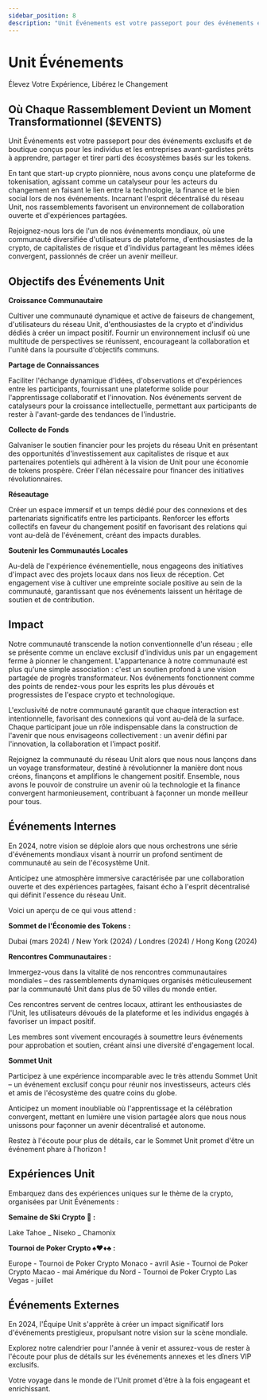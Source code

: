 ```yaml
---
sidebar_position: 8
description: "Unit Événements est votre passeport pour des événements exclusifs et de boutique conçus pour les individus et les entreprises avant-gardistes prêts à apprendre, partager et tirer parti des écosystèmes basés sur les tokens."
---
```


# Unit Événements

Élevez Votre Expérience, Libérez le Changement

## Où Chaque Rassemblement Devient un Moment Transformationnel ($EVENTS)

Unit Événements est votre passeport pour des événements exclusifs et de boutique conçus pour les individus et les entreprises avant-gardistes prêts à apprendre, partager et tirer parti des écosystèmes basés sur les tokens.

En tant que start-up crypto pionnière, nous avons conçu une plateforme de tokenisation, agissant comme un catalyseur pour les acteurs du changement en faisant le lien entre la technologie, la finance et le bien social lors de nos événements. Incarnant l'esprit décentralisé du réseau Unit, nos rassemblements favorisent un environnement de collaboration ouverte et d'expériences partagées.

Rejoignez-nous lors de l'un de nos événements mondiaux, où une communauté diversifiée d'utilisateurs de plateforme, d'enthousiastes de la crypto, de capitalistes de risque et d'individus partageant les mêmes idées convergent, passionnés de créer un avenir meilleur.

## Objectifs des Événements Unit

**Croissance Communautaire**

Cultiver une communauté dynamique et active de faiseurs de changement, d'utilisateurs du réseau Unit, d'enthousiastes de la crypto et d'individus dédiés à créer un impact positif. Fournir un environnement inclusif où une multitude de perspectives se réunissent, encourageant la collaboration et l'unité dans la poursuite d'objectifs communs.

**Partage de Connaissances**

Faciliter l'échange dynamique d'idées, d'observations et d'expériences entre les participants, fournissant une plateforme solide pour l'apprentissage collaboratif et l'innovation. Nos événements servent de catalyseurs pour la croissance intellectuelle, permettant aux participants de rester à l'avant-garde des tendances de l'industrie.

**Collecte de Fonds**

Galvaniser le soutien financier pour les projets du réseau Unit en présentant des opportunités d'investissement aux capitalistes de risque et aux partenaires potentiels qui adhèrent à la vision de Unit pour une économie de tokens prospère. Créer l'élan nécessaire pour financer des initiatives révolutionnaires.

**Réseautage**

Créer un espace immersif et un temps dédié pour des connexions et des partenariats significatifs entre les participants. Renforcer les efforts collectifs en faveur du changement positif en favorisant des relations qui vont au-delà de l'événement, créant des impacts durables.

**Soutenir les Communautés Locales**

Au-delà de l'expérience événementielle, nous engageons des initiatives d'impact avec des projets locaux dans nos lieux de réception. Cet engagement vise à cultiver une empreinte sociale positive au sein de la communauté, garantissant que nos événements laissent un héritage de soutien et de contribution.

## Impact

Notre communauté transcende la notion conventionnelle d'un réseau ; elle se présente comme un enclave exclusif d'individus unis par un engagement ferme à pionner le changement. L'appartenance à notre communauté est plus qu'une simple association : c'est un soutien profond à une vision partagée de progrès transformateur. Nos événements fonctionnent comme des points de rendez-vous pour les esprits les plus dévoués et progressistes de l'espace crypto et technologique.

L'exclusivité de notre communauté garantit que chaque interaction est intentionnelle, favorisant des connexions qui vont au-delà de la surface. Chaque participant joue un rôle indispensable dans la construction de l'avenir que nous envisageons collectivement : un avenir défini par l'innovation, la collaboration et l'impact positif.

Rejoignez la communauté du réseau Unit alors que nous nous lançons dans un voyage transformateur, destiné à révolutionner la manière dont nous créons, finançons et amplifions le changement positif. Ensemble, nous avons le pouvoir de construire un avenir où la technologie et la finance convergent harmonieusement, contribuant à façonner un monde meilleur pour tous.

## Événements Internes

En 2024, notre vision se déploie alors que nous orchestrons une série d'événements mondiaux visant à nourrir un profond sentiment de communauté au sein de l'écosystème Unit.

Anticipez une atmosphère immersive caractérisée par une collaboration ouverte et des expériences partagées, faisant écho à l'esprit décentralisé qui définit l'essence du réseau Unit.

Voici un aperçu de ce qui vous attend :

**Sommet de l'Économie des Tokens :**

Dubai (mars 2024) / New York (2024) / Londres (2024) / Hong Kong (2024)

**Rencontres Communautaires :**

Immergez-vous dans la vitalité de nos rencontres communautaires mondiales – des rassemblements dynamiques organisés méticuleusement par la communauté Unit dans plus de 50 villes du monde entier.

Ces rencontres servent de centres locaux, attirant les enthousiastes de l'Unit, les utilisateurs dévoués de la plateforme et les individus engagés à favoriser un impact positif.

Les membres sont vivement encouragés à soumettre leurs événements pour approbation et soutien, créant ainsi une diversité d'engagement local.

**Sommet Unit**

Participez à une expérience incomparable avec le très attendu Sommet Unit – un événement exclusif conçu pour réunir nos investisseurs, acteurs clés et amis de l'écosystème des quatre coins du globe.

Anticipez un moment inoubliable où l'apprentissage et la célébration convergent, mettant en lumière une vision partagée alors que nous nous unissons pour façonner un avenir décentralisé et autonome.

Restez à l'écoute pour plus de détails, car le Sommet Unit promet d'être un événement phare à l'horizon !

## Expériences Unit

Embarquez dans des expériences uniques sur le thème de la crypto, organisées par Unit Événements :

**Semaine de Ski Crypto 🎿 :**

Lake Tahoe _ Niseko _ Chamonix

**Tournoi de Poker Crypto ♠️♥️♦️♣️ :**

Europe - Tournoi de Poker Crypto Monaco - avril
Asie - Tournoi de Poker Crypto Macao - mai
Amérique du Nord - Tournoi de Poker Crypto Las Vegas - juillet

## Événements Externes

En 2024, l'Équipe Unit s'apprête à créer un impact significatif lors d'événements prestigieux, propulsant notre vision sur la scène mondiale.

Explorez notre calendrier pour l'année à venir et assurez-vous de rester à l'écoute pour plus de détails sur les événements annexes et les dîners VIP exclusifs.

Votre voyage dans le monde de l'Unit promet d'être à la fois engageant et enrichissant.
